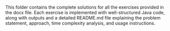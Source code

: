 This folder contains the complete solutions for all the exercises provided in the docx file. Each exercise is implemented with well-structured Java code, along with outputs and a detailed README.md file explaining the problem statement, approach, time complexity analysis, and usage instructions.
